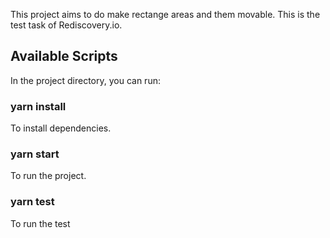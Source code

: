 This project aims to do make rectange areas and them movable.
This is the test task of Rediscovery.io.

## Available Scripts

In the project directory, you can run:

### yarn install

To install dependencies.

### yarn start

To run the project.

### yarn test

To run the test
